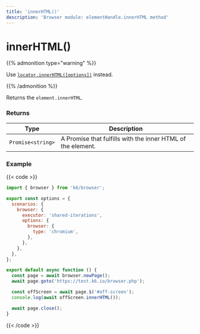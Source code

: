 ```yaml
---
title: 'innerHTML()'
description: 'Browser module: elementHandle.innerHTML method'
---
```


# innerHTML()

{{% admonition type="warning" %}}

Use [`locator.innerHTML([options])`](https://grafana.com/docs/k6/<K6_VERSION>/javascript-api/k6-browser/locator/innerhtml/) instead.

{{% /admonition %}}

Returns the `element.innerHTML`.

### Returns

| Type              | Description                                                 |
| ----------------- | ----------------------------------------------------------- |
| `Promise<string>` | A Promise that fulfills with the inner HTML of the element. |

### Example

{{< code >}}

```javascript
import { browser } from 'k6/browser';

export const options = {
  scenarios: {
    browser: {
      executor: 'shared-iterations',
      options: {
        browser: {
          type: 'chromium',
        },
      },
    },
  },
};

export default async function () {
  const page = await browser.newPage();
  await page.goto('https://test.k6.io/browser.php');

  const offScreen = await page.$('#off-screen');
  console.log(await offScreen.innerHTML());

  await page.close();
}
```

{{< /code >}}
